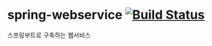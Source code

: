 # spring-webservice [![Build Status](https://travis-ci.org/wafy/spring-webservice.svg?branch=master)](https://travis-ci.org/wafy/spring-webservice) 
스프링부트로 구축하는 웹서비스
